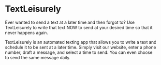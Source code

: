 # TextLeisurely
 
Ever wanted to send a text at a later time and then forgot to? Use TextLeisurely to write that text NOW to send at your desired time so that it never happens again.

TextLeisurely is an automated texting app that allows you to write a text and schedule it to be sent at a later time. Simply visit our website, enter a phone number, draft a message, and select a time to send. You can even choose to send the same message daily.